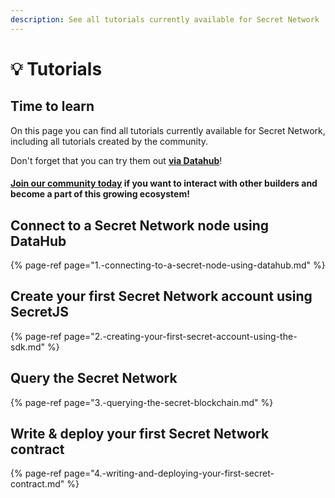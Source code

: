 ```yaml
---
description: See all tutorials currently available for Secret Network
---
```


# 💡 Tutorials

## Time to learn

On this page you can find all tutorials currently available for Secret Network, including all tutorials created by the community. 

Don't forget that you can try them out [**via Datahub**](https://datahub.figment.io/sign_up?service=secret)! 

#### [Join our community today](https://discord.gg/fszyM7K) if you want to interact with other builders and become a part of this growing ecosystem! 

## Connect to a Secret Network node using DataHub

{% page-ref page="1.-connecting-to-a-secret-node-using-datahub.md" %}

## Create your first Secret Network account using SecretJS 

{% page-ref page="2.-creating-your-first-secret-account-using-the-sdk.md" %}

## Query the Secret Network 

{% page-ref page="3.-querying-the-secret-blockchain.md" %}

## Write & deploy your first Secret Network contract

{% page-ref page="4.-writing-and-deploying-your-first-secret-contract.md" %}
